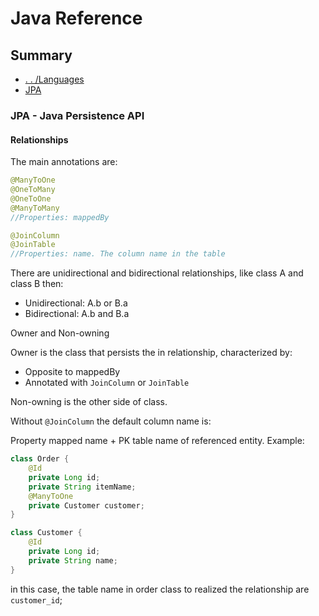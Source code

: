 # Java Reference

## Summary

- [. . /Languages](../languages.md)
- [JPA](#jpa---java-persistence-api)


### JPA - Java Persistence API

#### Relationships 

The main annotations are:
```java
@ManyToOne
@OneToMany
@OneToOne
@ManyToMany
//Properties: mappedBy

@JoinColumn
@JoinTable
//Properties: name. The column name in the table
```

There are unidirectional and bidirectional relationships, like
class A and class B then:
- Unidirectional: A.b or B.a
- Bidirectional: A.b and B.a 


Owner and Non-owning

Owner is the class that persists the in relationship, characterized by:

- Opposite to mappedBy
- Annotated with ``JoinColumn`` or ``JoinTable``

Non-owning is the other side of class. 

Without ``@JoinColumn`` the default column name is:

Property mapped name + PK table name of referenced entity. Example:

```java
class Order {
    @Id
    private Long id;
    private String itemName;
    @ManyToOne
    private Customer customer;
}

class Customer {
    @Id 
    private Long id;
    private String name;
}
```

in this case, the table name in order class to realized the relationship are ``customer_id``;